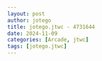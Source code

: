 ```yaml
---
layout: post
author: jotego
title: jotego.jtwc - 4731644
date: 2024-11-09
categories: [Arcade, jtwc]
tags: [jotego.jtwc]
---
```


